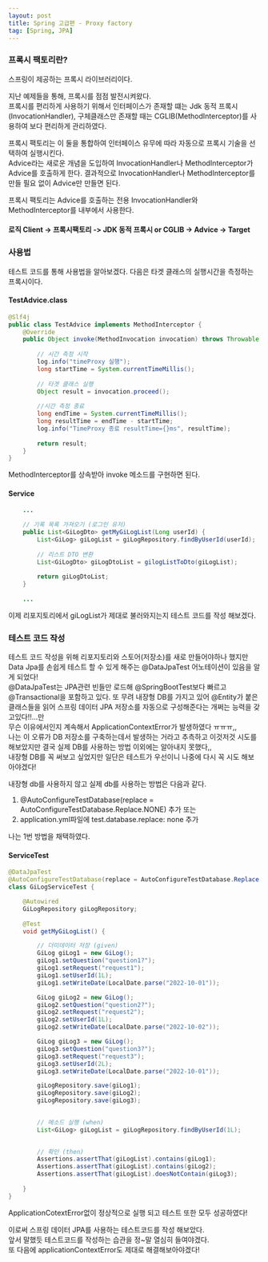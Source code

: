 ```yaml
---
layout: post
title: Spring 고급편 - Proxy factory
tag: [Spring, JPA]
---
```



### 프록시 팩토리란?
스프링이 제공하는 프록시 라이브러리이다.  

지난 예제들을 통해, 프록시를 점점 발전시켜왔다.  
프록시를 편리하게 사용하기 위해서 인터페이스가 존재할 떄는 Jdk 동적 프록시(InvocationHandler), 구체클래스만 존재할 때는 CGLIB(MethodInterceptor)를 사용하여 보다 편리하게 관리하였다.

프록시 팩토리는 이 둘을 통합하여 인터페이스 유무에 따라 자동으로 프록시 기술을 선택하여 실행시킨다.  
Advice라는 새로운 개념을 도입하여 InvocationHandler나 MethodInterceptor가 Advice를 호출하게 한다.
결과적으로 InvocationHandler나 MethodInterceptor를 만들 필요 없이 Advice만 만들면 된다.  

프록시 팩토리는 Advice를 호출하는 전용 InvocationHandler와 MethodInterceptor를 내부에서 사용한다.

#### 로직 Client -> 프록시팩토리 -> JDK 동적 프록시 or CGLIB -> Advice -> Target


### 사용법
테스트 코드를 통해 사용법을 알아보겠다.
다음은 타겟 클래스의 실행시간을 측정하는 프록시이다. 

#### TestAdvice.class
```java
@Slf4j
public class TestAdvice implements MethodInterceptor {
    @Override
    public Object invoke(MethodInvocation invocation) throws Throwable {
        
        // 시간 측정 시작
        log.info("timeProxy 실행");
        long startTime = System.currentTimeMillis();
        
        // 타겟 클래스 실행
        Object result = invocation.proceed();
        
        //시간 측정 종료
        long endTime = System.currentTimeMillis();
        long resultTime = endTime - startTime;
        log.info("TimeProxy 종료 resultTime={}ms", resultTime);
        
        return result;
    } 
}
```
MethodInterceptor를 상속받아 invoke 메소드를 구현하면 된다.

#### Service
```java
    ...

    // 기록 목록 가져오기 (로그인 유저)
    public List<GiLogDto> getMyGiLogList(Long userId) {
        List<GiLog> giLogList = giLogRepository.findByUserId(userId);
    
        // 리스트 DTO 변환
        List<GiLogDto> giLogDtoList = gilogListToDto(giLogList);
    
        return giLogDtoList;
    }
    
    ...
```
이제 리포지토리에서 giLogList가 제대로 불러와지는지 테스트 코드를 작성 해보겠다.

### 테스트 코드 작성
테스트 코드 작성을 위해 리포지토리와 스토어(저장소)를 새로 만들어야하나 했지만  
Data Jpa를 손쉽게 테스트 할 수 있게 해주는 @DataJpaTest 어노테이션이 있음을 알게 되었다!  
@DataJpaTest는 JPA관련 빈들만 로드해 @SpringBootTest보다 빠르고 @Transactional을 포함하고 있다.
또 무려 내장형 DB를 가지고 있어 @Entity가 붙은 클래스들을 읽어 스프링 데이터 JPA 저장소를 자동으로 구성해준다는 개쩌는 능력을 갖고있다!!...만  
무슨 이유에서인지 계속해서 ApplicationContextError가 발생하였다 ㅠㅠㅠ,,  
나는 이 오류가 DB 저장소를 구축하는데서 발생하는 거라고 추측하고 이것저것 시도를 해보았지만 결국 실제 DB를 사용하는 방법 이외에는 알아내지 못했다,,    
내장형 DB를 꼭 써보고 싶었지만 일단은 테스트가 우선이니 나중에 다시 꼭 시도 해보아야겠다!  
  
내장형 db를 사용하지 않고 실제 db를 사용하는 방법은 다음과 같다.
1. @AutoConfigureTestDatabase(replace = AutoConfigureTestDatabase.Replace.NONE) 추가 또는
2. application.yml파일에 test.database.replace: none 추가  

나는 1번 방법을 채택하였다.
#### ServiceTest
```java
@DataJpaTest
@AutoConfigureTestDatabase(replace = AutoConfigureTestDatabase.Replace.NONE)
class GiLogServiceTest {

    @Autowired
    GiLogRepository giLogRepository;
    
    @Test
    void getMyGiLogList() {

        // 더미데이터 저장 (given)
        GiLog giLog1 = new GiLog();
        giLog1.setQuestion("question1?");
        giLog1.setRequest("request1");
        giLog1.setUserId(1L);
        giLog1.setWriteDate(LocalDate.parse("2022-10-01"));

        GiLog giLog2 = new GiLog();
        giLog2.setQuestion("question2?");
        giLog2.setRequest("request2");
        giLog2.setUserId(1L);
        giLog2.setWriteDate(LocalDate.parse("2022-10-02"));

        GiLog giLog3 = new GiLog();
        giLog3.setQuestion("question3?");
        giLog3.setRequest("request3");
        giLog3.setUserId(2L);
        giLog3.setWriteDate(LocalDate.parse("2022-10-01"));

        giLogRepository.save(giLog1);
        giLogRepository.save(giLog2);
        giLogRepository.save(giLog3);
        

        // 메소드 실행 (when)
        List<GiLog> giLogList = giLogRepository.findByUserId(1L);

        
        // 확인 (then)
        Assertions.assertThat(giLogList).contains(giLog1);
        Assertions.assertThat(giLogList).contains(giLog2);
        Assertions.assertThat(giLogList).doesNotContain(giLog3);
        
    }
}
```
ApplicationCotextError없이 정상적으로 실행 되고 테스트 또한 모두 성공하였다!  
  
이로써 스프링 데이터 JPA를 사용하는 테스트코드를 작성 해보았다.  
앞서 말했듯 테스트코드를 작성하는 습관을 정~말 열심히 들여야겠다.  
또 다음에 applicationContextError도 제대로 해결해보아야겠다!
